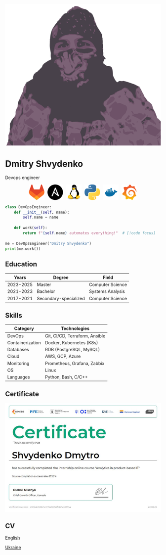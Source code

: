 ![](./img/index/logo.png)

# Dmitry Shvydenko

Devops engineer

<div style="display: flex; justify-content: center; align-items: center; gap: 10px;">
    <img src="./img/index/gitlab.svg" alt="GitLab" width="50" height="50">
    <img src="./img/index/ansible.svg" alt="Ansible" width="50" height="50">
    <img src="./img/index/linux.svg" alt="Linux" width="50" height="50">
    <img src="./img/index/python.svg" alt="Python" width="50" height="50">
    <img src="./img/index/docker.svg" alt="Docker" width="50" height="50">
    <img src="./img/index/grafana.svg" alt="Grafana" width="50" height="50">
</div>

```python
class DevOpsEngineer:
    def __init__(self, name):
        self.name = name

    def work(self):
        return f"{self.name} automates everything!"  # [!code focus]

me = DevOpsEngineer("Dmitry Shvydenko")
print(me.work())
```
## Education

| Years      | Degree                  | Field                |
|------------|-------------------------|----------------------|
| 2023-2025 | Master                  | Computer Science    |
| 2021-2023 | Bachelor                | Systems Analysis    |
| 2017-2021 | Secondary-specialized   | Computer Science    |


## Skills

| Category        | Technologies                           |
|----------------|--------------------------------------|
| DevOps         | Git, CI/CD, Terraform, Ansible      |
| Containerization | Docker, Kubernetes (K8s)          |
| Databases      | RDB (PostgreSQL, MySQL)            |
| Cloud          | AWS, GCP, Azure                     |
| Monitoring     | Prometheus, Grafana, Zabbix        |
| OS            | Linux                                |
| Languages      | Python, Bash, C/C++                |

## Certificate

![](./img/index/cert-1.jpg)

## CV

<a href="./img/index/cv_en.pdf" download>English</a>

<a href="./img/index/cv_uk.pdf" download>Ukraine</a>
